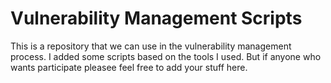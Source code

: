 # Vulnerability Management Scripts

This is a repository that we can use in the vulnerability management process. I added some scripts based on the tools I used. But if anyone who wants participate pleasee feel free to add your stuff here. 


